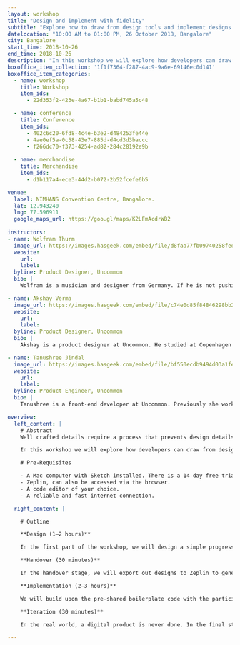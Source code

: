 ```yaml
---
layout: workshop
title: "Design and implement with fidelity"
subtitle: "Explore how to draw from design tools and implement designs better"
datelocation: "10:00 AM to 01:00 PM, 26 October 2018, Bangalore"
city: Bangalore
start_time: 2018-10-26
end_time: 2018-10-26
description: "In this workshop we will explore how developers can draw from design tools and techniques to help them implement designs better and to help them collaborate more effectively with designers. Participants will be taken through the entire product building cycle, covering design, handover, implementation and iteration, all compressed into a span of a couple of hours."
boxoffice_item_collection: '1f1f7364-f287-4ac9-9a6e-69146ec0d141'
boxoffice_item_categories:
  - name: workshop
    title: Workshop
    item_ids: 
      - 22d353f2-423e-4a67-b1b1-babd745a5c48

  - name: conference 
    title: Conference  
    item_ids:  
      - 402c6c20-6fd8-4c4e-b3e2-d484253fe44e
      - 4ae0ef5a-0c58-43e7-885d-d4cd3d3baccc
      - f266dc70-f373-4254-ad82-284c28192e9b
 
  - name: merchandise  
    title: Merchandise 
    item_ids: 
      - d1b117a4-ece3-44d2-b072-2b52fcefe6b5

venue:
  label: NIMHANS Convention Centre, Bangalore.
  lat: 12.943240
  lng: 77.596911
  google_maps_url: https://goo.gl/maps/K2LFmAcdrWB2
  
instructors:
- name: Wolfram Thurm
  image_url: https://images.hasgeek.com/embed/file/d8faa77fb09740258fed961516d39c0e
  website:
    url: 
    label: 
  byline: Product Designer, Uncommon
  bio: |
    Wolfram is a musician and designer from Germany. If he is not pushing around pixels he cycles, works with low value garbage recycling and teaches music. He studied product design at the Bauhaus university but has grown fond of digital design since he has become a part of uncommon about three years ago. He worked on apps for clients like Flipkart, OLX, GoJek and TCS.

- name: Akshay Verma
  image_url: https://images.hasgeek.com/embed/file/c74e0d85f84846298bb201f1bf65271d
  website:
    url: 
    label: 
  byline: Product Designer, Uncommon
  bio: |
    Akshay is a product designer at Uncommon. He studied at Copenhagen Institute of Interaction Design, Denmark and National Institute of Design, India. He has worked on projects for clients like IKEA, Barclays and the Copenhagen Municipality and his work has been featured on Fast Company, Wired and The Creators Project.

- name: Tanushree Jindal
  image_url: https://images.hasgeek.com/embed/file/bf550ecdb9494d03a1feff0eeae2f80c
  website:
    url: 
    label: 
  byline: Product Engineer, Uncommon
  bio: |
    Tanushree is a front-end developer at Uncommon. Previously she worked with Microsoft and Cognitive Match, and more recently with clients such as Shoonya Space and Black Baza Coffee. She studied Information Systems at UC Berkeley. She is a trained expressive arts therapist and runs spaces with an aim towards better emotional well-being and free expression using different arts.

overview:
  left_content: |
    # Abstract
    Well crafted details require a process that prevents design details from getting lost in translation to code. Designers often see a considerable gap between their specifications and the developers’ implementation. Similarly, developers often complain about missing details and unclear inputs from designers. These are outcomes of a mismatch between the languages that designers and developers speak and their understanding of each other’s domains, which leads to poorly crafted products.

    In this workshop we will explore how developers can draw from design tools and techniques to help them implement designs better and to help them collaborate more effectively with designers. Participants will be taken through the entire product building cycle, covering design, handover, implementation and iteration, all compressed into a span of a couple of hours.

    # Pre-Requisites

    - A Mac computer with Sketch installed. There is a 14 day free trial available.
    - Zeplin, can also be accessed via the browser.
    - A code editor of your choice.
    - A reliable and fast internet connection.

  right_content: |

    # Outline

    **Design (1–2 hours)**

    In the first part of the workshop, we will design a simple progressive web app. We will start by defining the functionality and then jump into Sketch to learn the fundamental principles, techniques and best practices of things like colour, typography, layout, information hierarchy, using symbols and making designs responsive.

    **Handover (30 minutes)**

    In the handover stage, we will export out designs to Zeplin to generate specifications and style guides that are easy to understand, change and maintain.

    **Implementation (2–3 hours)**

    We will build upon the pre-shared boilerplate code with the participants and code the front-end part of the application. We will address each design aspect introduced earlier and translate it into code to match the design to the highest fidelity. At the end, we will have a responsive web-app written in HTML, CSS (Sass) and JavaScript that exactly matches the design intent.

    **Iteration (30 minutes)**

    In the real world, a digital product is never done. In the final stage of this workshop, we will make design changes in our app, without breaking the existing code.

---
```

